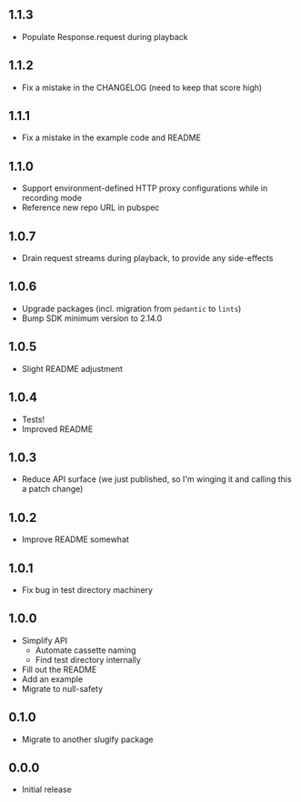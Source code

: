 ## 1.1.3

- Populate Response.request during playback

## 1.1.2

- Fix a mistake in the CHANGELOG (need to keep that score high)

## 1.1.1

- Fix a mistake in the example code and README

## 1.1.0

- Support environment-defined HTTP proxy configurations while in recording mode
- Reference new repo URL in pubspec

## 1.0.7

- Drain request streams during playback, to provide any side-effects

## 1.0.6

- Upgrade packages (incl. migration from `pedantic` to `lints`)
- Bump SDK minimum version to 2.14.0

## 1.0.5

- Slight README adjustment

## 1.0.4

- Tests!
- Improved README

## 1.0.3

- Reduce API surface (we just published, so I'm winging it and calling this
  a patch change)

## 1.0.2

- Improve README somewhat

## 1.0.1

- Fix bug in test directory machinery

## 1.0.0

- Simplify API
  - Automate cassette naming
  - Find test directory internally
- Fill out the README
- Add an example
- Migrate to null-safety

## 0.1.0

- Migrate to another slugify package

## 0.0.0

- Initial release
